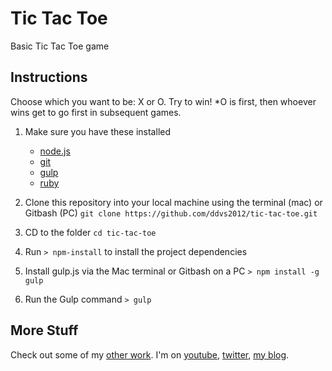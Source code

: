 # Tic Tac Toe
Basic Tic Tac Toe game

## Instructions
Choose which you want to be: X or O.
Try to win! 
*O is first, then whoever wins get to go first in subsequent games.

1. Make sure you have these installed
	- [node.js](http://nodejs.org/)
	- [git](http://git-scm.com/)
	- [gulp](http://gulpjs.com/)
	- [ruby](http://gulpjs.com/)

2. Clone this repository into your local machine using the terminal (mac) or Gitbash (PC) `git clone https://github.com/ddvs2012/tic-tac-toe.git`

3. CD to the folder `cd tic-tac-toe`

4. Run `> npm-install` to install the project dependencies

5. Install gulp.js via the Mac terminal or Gitbash on a PC `> npm install -g gulp`

6. Run the Gulp command `> gulp`


## More Stuff
Check out some of my [other work](http://dalexander.info/portfolio). I'm on [youtube](URL), [twitter](URL), [my blog](http://dannysview.com).
